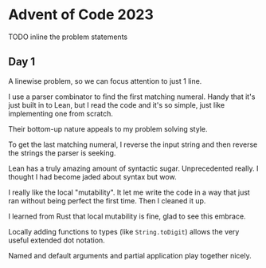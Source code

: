 # Advent of Code 2023

TODO inline the problem statements 

## Day 1

A linewise problem, so we can focus attention to just 1 line.

I use a parser combinator to find the first matching numeral. Handy that it's just built in to Lean, but I read the code and it's so simple, just like implementing one from scratch.

Their bottom-up nature appeals to my problem solving style.

To get the last matching numeral, I reverse the input string and then reverse the strings the parser is seeking.

Lean has a truly amazing amount of syntactic sugar. Unprecedented really. I thought I had become jaded about syntax but wow.

I really like the local "mutability". It let me write the code in a way that just ran without being perfect the first time. Then I cleaned it up.

I learned from Rust that local mutability is fine, glad to see this embrace.

Locally adding functions to types (like `String.toDigit`) allows the very useful extended dot notation.

Named and default arguments and partial application play together nicely.